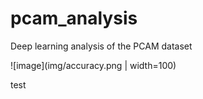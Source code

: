 # pcam_analysis
Deep learning analysis of the PCAM dataset

![image](img/accuracy.png | width=100)


test
